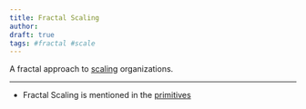 ```yaml
---
title: Fractal Scaling
author: 
draft: true
tags: #fractal #scale 
---
```


A fractal approach to [scaling](tags/Scale.md) organizations.

---

- Fractal Scaling is mentioned in the [primitives](tags/primitives.md)